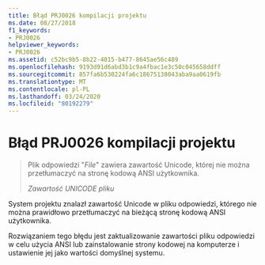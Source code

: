 ```yaml
---
title: Błąd PRJ0026 kompilacji projektu
ms.date: 08/27/2018
f1_keywords:
- PRJ0026
helpviewer_keywords:
- PRJ0026
ms.assetid: c52bc9b5-8b22-4015-b477-8645ae56c489
ms.openlocfilehash: 9193d91d6abd3b1c9a4fbac1e3c50c045658ddff
ms.sourcegitcommit: 857fa6b530224fa6c18675138043aba9aa0619fb
ms.translationtype: MT
ms.contentlocale: pl-PL
ms.lasthandoff: 03/24/2020
ms.locfileid: "80192279"
---
```

# <a name="project-build-error-prj0026"></a>Błąd PRJ0026 kompilacji projektu

> Plik odpowiedzi "*File*" zawiera zawartość Unicode, której nie można przetłumaczyć na stronę kodową ANSI użytkownika.
>
> *Zawartość UNICODE pliku*

System projektu znalazł zawartość Unicode w pliku odpowiedzi, którego nie można prawidłowo przetłumaczyć na bieżącą stronę kodową ANSI użytkownika.

Rozwiązaniem tego błędu jest zaktualizowanie zawartości pliku odpowiedzi w celu użycia ANSI lub zainstalowanie strony kodowej na komputerze i ustawienie jej jako wartości domyślnej systemu.

